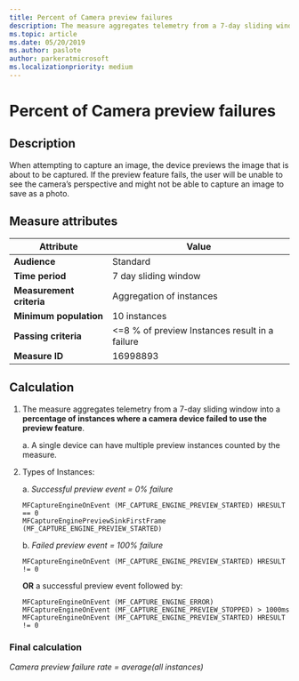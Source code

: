 ```yaml
---
title: Percent of Camera preview failures
description: The measure aggregates telemetry from a 7-day sliding window into a percentage of instances where a camera device failed to use the preview feature
ms.topic: article
ms.date: 05/20/2019
ms.author: paslote
author: parkeratmicrosoft
ms.localizationpriority: medium
---
```


# Percent of Camera preview failures

## Description

When attempting to capture an image, the device previews the image that is about to be captured. If the preview feature fails, the user will be unable to see the camera’s perspective and might not be able to capture an image to save as a photo.

## Measure attributes

|Attribute|Value|
|----|----|
|**Audience**|Standard|
|**Time period**|7 day sliding window|
|**Measurement criteria**|Aggregation of instances|
|**Minimum population**|10 instances|
|**Passing criteria**|<=8 % of preview Instances result in a failure|
|**Measure ID**|16998893|

## Calculation

1. The measure aggregates telemetry from a 7-day sliding window into a **percentage of instances where a camera device failed to use the preview feature**.

   a. A single device can have multiple preview instances counted by the measure.

2. Types of Instances:

   a. *Successful preview event = 0% failure*

       MFCaptureEngineOnEvent (MF_CAPTURE_ENGINE_PREVIEW_STARTED) HRESULT == 0
       MFCaptureEnginePreviewSinkFirstFrame (MF_CAPTURE_ENGINE_PREVIEW_STARTED)

   b. *Failed preview event = 100% failure*

       MFCaptureEngineOnEvent (MF_CAPTURE_ENGINE_PREVIEW_STARTED) HRESULT != 0
      **OR** a successful preview event followed by:

       MFCaptureEngineOnEvent (MF_CAPTURE_ENGINE_ERROR)
       MFCaptureEngineOnEvent (MF_CAPTURE_ENGINE_PREVIEW_STOPPED) > 1000ms
       MFCaptureEngineOnEvent (MF_CAPTURE_ENGINE_PREVIEW_STARTED) HRESULT != 0

### Final calculation

*Camera preview failure rate = average(all instances)*